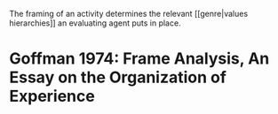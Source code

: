 The framing of an activity determines the relevant [[genre|values hierarchies]] an evaluating agent puts in place.

# Goffman 1974: Frame Analysis, An Essay on the Organization of Experience